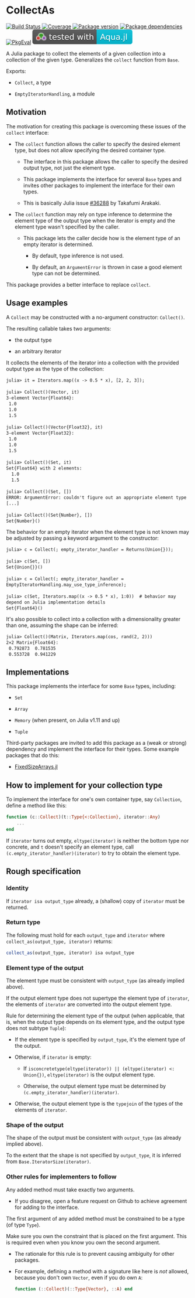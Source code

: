 # CollectAs

[![Build Status](https://github.com/JuliaCollections/CollectAs.jl/actions/workflows/CI.yml/badge.svg?branch=main)](https://github.com/JuliaCollections/CollectAs.jl/actions/workflows/CI.yml?query=branch%3Amain)
[![Coverage](https://codecov.io/gh/JuliaCollections/CollectAs.jl/branch/main/graph/badge.svg)](https://codecov.io/gh/JuliaCollections/CollectAs.jl)
[![Package version](https://juliahub.com/docs/General/CollectAs/stable/version.svg)](https://juliahub.com/ui/Packages/General/CollectAs)
[![Package dependencies](https://juliahub.com/docs/General/CollectAs/stable/deps.svg)](https://juliahub.com/ui/Packages/General/CollectAs?t=2)
[![PkgEval](https://JuliaCI.github.io/NanosoldierReports/pkgeval_badges/C/CollectAs.svg)](https://JuliaCI.github.io/NanosoldierReports/pkgeval_badges/C/CollectAs.html)
[![Aqua](https://raw.githubusercontent.com/JuliaTesting/Aqua.jl/master/badge.svg)](https://github.com/JuliaTesting/Aqua.jl)

A Julia package to collect the elements of a given collection into a collection of the given type. Generalizes the `collect` function from `Base`.

Exports:

* `Collect`, a type

* `EmptyIteratorHandling`, a module

## Motivation

The motivation for creating this package is overcoming these issues of the `collect` interface:

* The `collect` function allows the caller to specify the desired element type, but does not allow specifying the desired container type.

    * The interface in this package allows the caller to specify the desired output type, not just the element type.

    * This package implements the interface for several `Base` types and invites other packages to implement the interface for their own types.

    * This is basically Julia issue [#36288](https://github.com/JuliaLang/julia/issues/36288) by Takafumi Arakaki.

* The `collect` function may rely on type inference to determine the element type of the output type when the iterator is empty and the element type wasn't specified by the caller.

    * This package lets the caller decide how is the element type of an empty iterator is determined.

        * By default, type inference is not used.

        * By default, an `ArgumentError` is thrown in case a good element type can not be determined.

This package provides a better interface to replace `collect`.

## Usage examples

A `Collect` may be constructed with a no-argument constructor: `Collect()`.

The resulting callable takes two arguments:

* the output type

* an arbitrary iterator

It collects the elements of the iterator into a collection with the provided output type as the type of the collection:

```julia-repl
julia> it = Iterators.map((x -> 0.5 * x), [2, 2, 3]);

julia> Collect()(Vector, it)
3-element Vector{Float64}:
 1.0
 1.0
 1.5

julia> Collect()(Vector{Float32}, it)
3-element Vector{Float32}:
 1.0
 1.0
 1.5

julia> Collect()(Set, it)
Set{Float64} with 2 elements:
  1.0
  1.5

julia> Collect()(Set, [])
ERROR: ArgumentError: couldn't figure out an appropriate element type
[...]

julia> Collect()(Set{Number}, [])
Set{Number}()
```

The behavior for an empty iterator when the element type is not known may be adjusted by passing a keyword argument to the constructor:

```julia-repl
julia> c = Collect(; empty_iterator_handler = Returns(Union{}));

julia> c(Set, [])
Set{Union{}}()

julia> c = Collect(; empty_iterator_handler = EmptyIteratorHandling.may_use_type_inference);

julia> c(Set, Iterators.map((x -> 0.5 * x), 1:0))  # behavior may depend on Julia implementation details
Set{Float64}()
```

It's also possible to collect into a collection with a dimensionality greater than one, assuming the shape can be inferred:

```julia-repl
julia> Collect()(Matrix, Iterators.map(cos, rand(2, 2)))
2×2 Matrix{Float64}:
 0.792873  0.781535
 0.553728  0.941229
```

## Implementations

This package implements the interface for some `Base` types, including:

* `Set`

* `Array`

* `Memory` (when present, on Julia v1.11 and up)

* `Tuple`

Third-party packages are invited to add this package as a (weak or strong) dependency and implement the interface for their types. Some example packages that do this:

* [FixedSizeArrays.jl](https://github.com/JuliaArrays/FixedSizeArrays.jl)

## How to implement for your collection type

To implement the interface for one's own container type, say `Collection`, define a method like this:

```julia
function (c::Collect)(t::Type{<:Collection}, iterator::Any)
    ...
end
```

If `iterator` turns out empty, `eltype(iterator)` is neither the bottom type nor concrete, and `t` doesn't specify an element type, call `(c.empty_iterator_handler)(iterator)` to try to obtain the element type.

## Rough specification

### Identity

If `iterator isa output_type` already, a (shallow) copy of `iterator` must be returned.

### Return type

The following must hold for each `output_type` and `iterator` where `collect_as(output_type, iterator)` returns:

```julia
collect_as(output_type, iterator) isa output_type
```

### Element type of the output

The element type must be consistent with `output_type` (as already implied above).

If the output element type does not supertype the element type of `iterator`, the elements of `iterator` are converted into the output element type.

Rule for determining the element type of the output (when applicable, that is, when the output type depends on its element type, and the output type does not subtype `Tuple`):

* If the element type is specified by `output_type`, it's the element type of the output.

* Otherwise, if `iterator` is empty:

    * If `isconcretetype(eltype(iterator)) || (eltype(iterator) <: Union{})`, `eltype(iterator)` is the output element type.

    * Otherwise, the output element type must be determined by `(c.empty_iterator_handler)(iterator)`.

* Otherwise, the output element type is the `typejoin` of the types of the elements of `iterator`.

### Shape of the output

The shape of the output must be consistent with `output_type` (as already implied above).

To the extent that the shape is not specified by `output_type`, it is inferred from `Base.IteratorSize(iterator)`.

### Other rules for implementers to follow

Any added method must take exactly two arguments.

* If you disagree, open a feature request on Github to achieve agreement for adding to the interface.

The first argument of any added method must be constrained to be a type (of type `Type`).

Make sure you own the constraint that is placed on the first argument. This is required even when you know you own the second argument.

* The rationale for this rule is to prevent causing ambiguity for other packages.

* For example, defining a method with a signature like here is *not* allowed, because you don't own `Vector`, even if you do own `A`:

  ```julia
  function (::Collect)(::Type{Vector}, ::A) end
  ```
